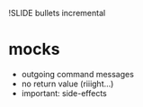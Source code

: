 !SLIDE bullets incremental

# mocks
* outgoing command messages
* no return value (riiight…)
* important: side-effects
